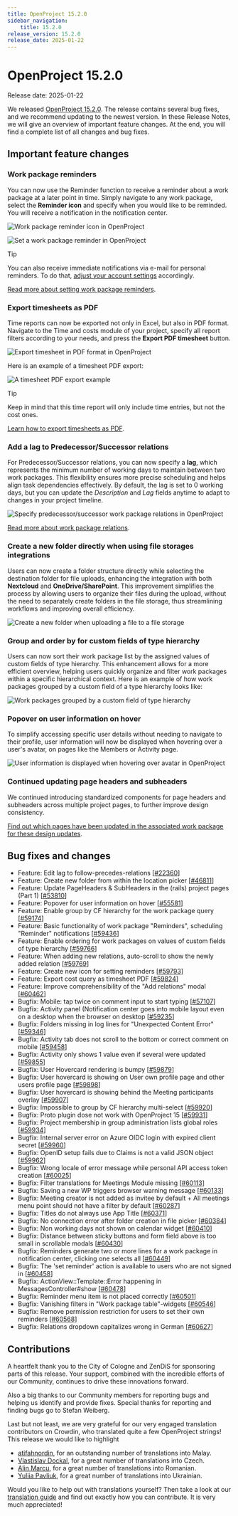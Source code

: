 ```yaml
---
title: OpenProject 15.2.0
sidebar_navigation:
    title: 15.2.0
release_version: 15.2.0
release_date: 2025-01-22
---
```


# OpenProject 15.2.0

Release date: 2025-01-22

We released [OpenProject 15.2.0](https://community.openproject.org/versions/2143). The release contains several bug fixes, and we recommend updating to the newest version.
In these Release Notes, we will give an overview of important feature changes. At the end, you will find a complete list of all changes and bug fixes.

## Important feature changes

### Work package reminders

You can now use the Reminder function to receive a reminder about a work package at a later point in time. Simply navigate to any work package, select the **Reminder icon** and specify when you would like to be reminded. You will receive a notification in the notification center. 

![Work package reminder icon in OpenProject](openproject_user_guide_wp_reminder_icon.png)

![Set a work package reminder in OpenProject](openproject_set_wp_reminders.png)

> [!TIP]
> You can also receive immediate notifications via e-mail for personal reminders. To do that, [adjust your account settings](../../user-guide/account-settings/#email-reminders) accordingly.

[Read more about setting work package reminders](../../user-guide/work-packages/edit-work-package/#work-package-reminders).

### Export timesheets as PDF

Time reports can now be exported not only in Excel, but also in PDF format. Navigate to the Time and costs module of your project, specify all report filters according to your needs, and press the **Export PDF timesheet** button. 

![Export timesheet in PDF format in OpenProject](openproject_user_timesheet_pdf_export.png)

Here is an example of a timesheet PDF export:

![A timesheet PDF export example](openproject_userguide_timesheet_pdf_export_file.png)

> [!TIP]
> Keep in mind that this time report will only include time entries, but not the cost ones.

[Learn how to export timesheets as PDF](../../user-guide/time-and-costs/reporting/#export-time-sheets).

### Add a lag to Predecessor/Successor relations

For Predecessor/Successor relations, you can now specify a **lag**, which represents the minimum number of working days to maintain between two work packages. This flexibility ensures more precise scheduling and helps align task dependencies effectively. By default, the lag is set to 0 working days, but you can update the *Description* and *Lag* fields anytime to adapt to changes in your project timeline.

![Specify predecessor/successor work package relations in OpenProject](openproject_user_guide_relations_tab_edit_lag.png)

[Read more about work package relations](../../user-guide/work-packages/work-package-relations-hierarchies).

### Create a new folder directly when using file storages integrations

Users can now create a folder structure directly while selecting the destination folder for file uploads, enhancing the integration with both **Nextcloud** and **OneDrive/SharePoint**. This improvement simplifies the process by allowing users to organize their files during the upload, without the need to separately create folders in the file storage, thus streamlining workflows and improving overall efficiency.

![Create a new folder when uploading a file to a file storage](openproject-file-storage-new-folder.png)

### Group and order by for custom fields of type hierarchy

Users can now sort their work package list by the assigned values of custom fields of type hierarchy. This enhancement allows for a more efficient overview, helping users quickly organize and filter work packages within a specific hierarchical context. Here is an example of how work packages grouped by a custom field of a type hierarchy looks like:

![Work packages grouped by a custom field of type hierarchy](openproject_cf_hierarchy_grouping.png)

### Popover on user information on hover

To simplify accessing specific user details without needing to navigate to their profile, user information will now be displayed when hovering over a user's avatar, on pages like the Members or Activity page.

![User information is displayed when hovering over avatar in OpenProject](openproject_avatar_hover.png)

### Continued updating page headers and subheaders

We continued introducing standardized components for page headers and subheaders across multiple project pages, to further improve design consistency. 

[Find out which pages have been updated in the associated work package for these design updates](https://community.openproject.org/projects/openproject/work_packages/53810).

## Bug fixes and changes

<!-- Warning: Anything within the below lines will be automatically removed by the release script -->
<!-- BEGIN AUTOMATED SECTION -->

- Feature: Edit lag to follow-precedes-relations \[[#22360](https://community.openproject.org/wp/22360)\]
- Feature: Create new folder from within the location picker \[[#46811](https://community.openproject.org/wp/46811)\]
- Feature: Update PageHeaders &amp; SubHeaders in the (rails) project pages (Part 1) \[[#53810](https://community.openproject.org/wp/53810)\]
- Feature: Popover for user information on hover \[[#55581](https://community.openproject.org/wp/55581)\]
- Feature: Enable group by CF hierarchy for the work package query \[[#59174](https://community.openproject.org/wp/59174)\]
- Feature: Basic functionality of work package &quot;Reminders&quot;, scheduling &quot;Reminder&quot; notifications \[[#59436](https://community.openproject.org/wp/59436)\]
- Feature: Enable ordering for work packages on values of custom fields of type hierarchy \[[#59766](https://community.openproject.org/wp/59766)\]
- Feature: When adding new relations, auto-scroll to show the newly added relation \[[#59769](https://community.openproject.org/wp/59769)\]
- Feature: Create new icon for setting reminders \[[#59793](https://community.openproject.org/wp/59793)\]
- Feature: Export cost query as timesheet PDF \[[#59824](https://community.openproject.org/wp/59824)\]
- Feature: Improve comprehensibility of the &quot;Add relations&quot; modal \[[#60462](https://community.openproject.org/wp/60462)\]
- Bugfix: Mobile: tap twice on comment input to start typing \[[#57107](https://community.openproject.org/wp/57107)\]
- Bugfix: Activity panel (Notification center goes into mobile layout even on a desktop when the browser on desktop \[[#59235](https://community.openproject.org/wp/59235)\]
- Bugfix: Folders missing in log lines for &quot;Unexpected Content Error&quot; \[[#59346](https://community.openproject.org/wp/59346)\]
- Bugfix: Activity tab does not scroll to the bottom or correct comment on mobile \[[#59458](https://community.openproject.org/wp/59458)\]
- Bugfix: Activity only shows 1 value even if several were updated \[[#59855](https://community.openproject.org/wp/59855)\]
- Bugfix: User Hovercard rendering is bumpy \[[#59879](https://community.openproject.org/wp/59879)\]
- Bugfix: User hovercard is showing on User own profile page and other users profile page \[[#59898](https://community.openproject.org/wp/59898)\]
- Bugfix: User hovercard is showing behind the Meeting participants overlay \[[#59907](https://community.openproject.org/wp/59907)\]
- Bugfix: Impossible to group by CF hierarchy multi-select \[[#59920](https://community.openproject.org/wp/59920)\]
- Bugfix: Proto plugin dose not work with OpenProject 15 \[[#59931](https://community.openproject.org/wp/59931)\]
- Bugfix: Project membership in group administration lists global roles \[[#59934](https://community.openproject.org/wp/59934)\]
- Bugfix: Internal server error on Azure OIDC login with expired client secret \[[#59960](https://community.openproject.org/wp/59960)\]
- Bugfix: OpenID setup fails due to Claims is not a valid JSON object \[[#59962](https://community.openproject.org/wp/59962)\]
- Bugfix: Wrong locale of error message while personal API access token creation \[[#60025](https://community.openproject.org/wp/60025)\]
- Bugfix: Filter translations for Meetings Module missing \[[#60113](https://community.openproject.org/wp/60113)\]
- Bugfix: Saving a new WP triggers browser warning message \[[#60133](https://community.openproject.org/wp/60133)\]
- Bugfix: Meeting creator is not added as invitee by default + All meetings menu point should not have a filter by default \[[#60287](https://community.openproject.org/wp/60287)\]
- Bugfix: Titles do not always use App Title \[[#60371](https://community.openproject.org/wp/60371)\]
- Bugfix: No connection error after folder creation in file picker \[[#60384](https://community.openproject.org/wp/60384)\]
- Bugfix: Non working days not shown on calendar widget \[[#60410](https://community.openproject.org/wp/60410)\]
- Bugfix: Distance between sticky buttons and form field above is too small in scrollable modals \[[#60430](https://community.openproject.org/wp/60430)\]
- Bugfix: Reminders generate two or more lines for a work package in notification center, clicking one selects all \[[#60449](https://community.openproject.org/wp/60449)\]
- Bugfix: The &#39;set reminder&#39; action is available to users who are not signed in \[[#60458](https://community.openproject.org/wp/60458)\]
- Bugfix: ActionView::Template::Error happening in MessagesController#show  \[[#60478](https://community.openproject.org/wp/60478)\]
- Bugfix: Reminder menu item is not placed correctly \[[#60501](https://community.openproject.org/wp/60501)\]
- Bugfix: Vanishing filters in &quot;Work package table&quot;-widgets  \[[#60546](https://community.openproject.org/wp/60546)\]
- Bugfix: Remove permission restriction for users to set their own reminders \[[#60568](https://community.openproject.org/wp/60568)\]
- Bugfix: Relations dropdown capitalizes wrong in German \[[#60627](https://community.openproject.org/wp/60627)\]

<!-- END AUTOMATED SECTION -->
<!-- Warning: Anything above this line will be automatically removed by the release script -->

## Contributions

A heartfelt thank you to the City of Cologne and ZenDiS for sponsoring parts of this release. Your support, combined with the incredible efforts of our Community, continues to drive these innovations forward.

Also a big thanks to our Community members for reporting bugs and helping us identify and provide fixes. Special thanks for reporting and finding bugs go to Stefan Weiberg.

Last but not least, we are very grateful for our very engaged translation contributors on Crowdin, who translated quite a few OpenProject strings! This release we would like to highlight

- [atifahnordin](https://crowdin.com/profile/atifahnordin), for an outstanding number of translations into Malay.
- [Vlastislav Dockal](https://crowdin.com/profile/vdockal), for a great number of translations into Czech.
- [Alin Marcu](https://crowdin.com/profile/deconfcom), for a great number of translations into Romanian.
- [Yuliia Pavliuk](https://crowdin.com/profile/pav.yulia), for a great number of translations into Ukrainian.

Would you like to help out with translations yourself? Then take a look at our [translation guide](../../contributions-guide/translate-openproject/) and find out exactly how you can contribute. It is very much appreciated!
